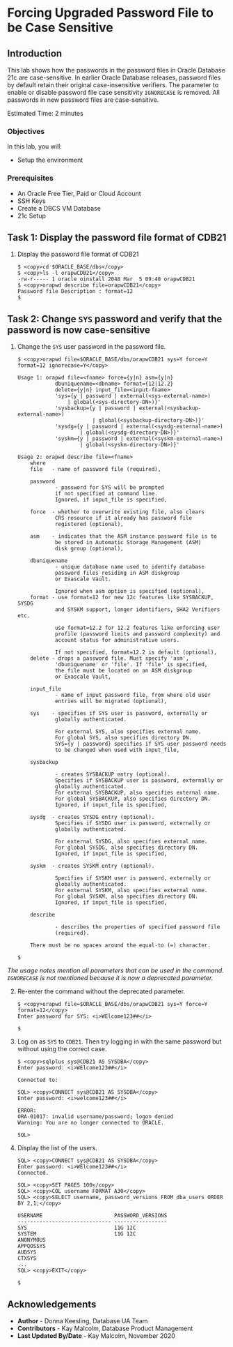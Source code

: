# Forcing Upgraded Password File to be Case Sensitive

## Introduction

This lab shows how the passwords in the password files in Oracle Database 21c are case-sensitive. In earlier Oracle Database releases, password files by default retain their original case-insensitive verifiers. The parameter to enable or disable password file case sensitivity `IGNORECASE` is removed. All passwords in new password files are case-sensitive.

Estimated Time: 2 minutes

### Objectives

In this lab, you will:
* Setup the environment

### Prerequisites

* An Oracle Free Tier, Paid or Cloud Account
* SSH Keys
* Create a DBCS VM Database
* 21c Setup

## Task 1: Display the password file format of CDB21

1. Display the password file format of CDB21

	```
	$ <copy>cd $ORACLE_BASE/dbs</copy>
	$ <copy>ls -l orapwCDB21</copy>
	-rw-r----- 1 oracle oinstall 2048 Mar  5 09:48 orapwCDB21
	$ <copy>orapwd describe file=orapwCDB21</copy>
	Password file Description : format=12
	$
	```

## Task 2: Change `SYS` password and verify that the password is now case-sensitive

1. Change the `SYS` user password in the password file.

	```
	$ <copy>orapwd file=$ORACLE_BASE/dbs/orapwCDB21 sys=Y force=Y format=12 ignorecase=Y</copy>

	Usage 1: orapwd file=<fname> force={y|n} asm={y|n}
				dbuniquename=<dbname> format={12|12.2}
				delete={y|n} input_file=<input-fname>
				'sys={y | password | external(<sys-external-name>)
					| global(<sys-directory-DN>)}'
				'sysbackup={y | password | external(<sysbackup-external-name>)
							| global(<sysbackup-directory-DN>)}'
				'sysdg={y | password | external(<sysdg-external-name>)
						| global(<sysdg-directory-DN>)}'
				'syskm={y | password | external(<syskm-external-name>)
						| global(<syskm-directory-DN>)}'

	Usage 2: orapwd describe file=<fname>
		where
		file   - name of password file (required),

		password
				- password for SYS will be prompted
				if not specified at command line.
				Ignored, if input_file is specified,

		force  - whether to overwrite existing file, also clears
				CRS resource if it already has password file
				registered (optional),

		asm    - indicates that the ASM instance password file is to
				be stored in Automatic Storage Management (ASM)
				disk group (optional),

		dbuniquename
				- unique database name used to identify database
				password files residing in ASM diskgroup
				or Exascale Vault.

				Ignored when asm option is specified (optional),
		format - use format=12 for new 12c features like SYSBACKUP, SYSDG
				and SYSKM support, longer identifiers, SHA2 Verifiers etc.

				use format=12.2 for 12.2 features like enforcing user
				profile (password limits and password complexity) and
				account status for administrative users.

				If not specified, format=12.2 is default (optional),
		delete - drops a password file. Must specify 'asm',
				'dbuniquename' or 'file'. If 'file' is specified,
				the file must be located on an ASM diskgroup
				or Exascale Vault,

		input_file
				- name of input password file, from where old user
				entries will be migrated (optional),

		sys    - specifies if SYS user is password, externally or
				globally authenticated.

				For external SYS, also specifies external name.
				For global SYS, also specifies directory DN.
				SYS={y | password} specifies if SYS user password needs
				to be changed when used with input_file,

		sysbackup

				- creates SYSBACKUP entry (optional).
				Specifies if SYSBACKUP user is password, externally or
				globally authenticated.
				For external SYSBACKUP, also specifies external name.
				For global SYSBACKUP, also specifies directory DN.
				Ignored, if input_file is specified,

		sysdg  - creates SYSDG entry (optional).
				Specifies if SYSDG user is password, externally or
				globally authenticated.

				For external SYSDG, also specifies external name.
				For global SYSDG, also specifies directory DN.
				Ignored, if input_file is specified,

		syskm  - creates SYSKM entry (optional).

				Specifies if SYSKM user is password, externally or
				globally authenticated.
				For external SYSKM, also specifies external name.
				For global SYSKM, also specifies directory DN.
				Ignored, if input_file is specified,

		describe

				- describes the properties of specified password file
				(required).

		There must be no spaces around the equal-to (=) character.

	$
	```

  *The usage notes mention all parameters that can be used in the command. `IGNORECASE` is not mentioned because it is now a deprecated parameter.*

2. Re-enter the command without the deprecated parameter.

	```
	$ <copy>orapwd file=$ORACLE_BASE/dbs/orapwCDB21 sys=Y force=Y format=12</copy>
	Enter password for SYS: <i>WElcome123##</i>

	$
	```

3. Log on as `SYS` to `CDB21`. Then try logging in with the same password but without using the correct case.

	```
	$ <copy>sqlplus sys@CDB21 AS SYSDBA</copy>
	Enter password: <i>WElcome123##</i>

	Connected to:
	```
	```
	SQL> <copy>CONNECT sys@CDB21 AS SYSDBA</copy>
	Enter password: <i>welcome123##</i>

	ERROR:
	ORA-01017: invalid username/password; logon denied
	Warning: You are no longer connected to ORACLE.

	SQL>
	```

4. Display the list of the users.

	```
	SQL> <copy>CONNECT sys@CDB21 AS SYSDBA</copy>
	Enter password: <i>WElcome123##</i>
	Connected.
	```
	```
	SQL> <copy>SET PAGES 100</copy>
	SQL> <copy>COL username FORMAT A30</copy>
	SQL> <copy>SELECT username, password_versions FROM dba_users ORDER BY 2,1;</copy>

	USERNAME                       PASSWORD_VERSIONS
	------------------------------ -----------------
	SYS                            11G 12C
	SYSTEM                         11G 12C
	ANONYMOUS
	APPQOSSYS
	AUDSYS
	CTXSYS
	...
	SQL> <copy>EXIT</copy>

	$
	```

## Acknowledgements

* **Author** - Donna Keesling, Database UA Team
* **Contributors** -  Kay Malcolm, Database Product Management
* **Last Updated By/Date** -  Kay Malcolm, November 2020
